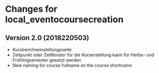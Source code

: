 # Changes for local_eventocoursecreation

## Version 2.0 (2018220503)
*   Kursberichseinstellungsseite
*   Zeitpunkt oder Zeitfenster für die Kurserstellung kann für Herbs- und Frühlingsemester gesetzt werden
*   New naming for course fullname an the course shortname
